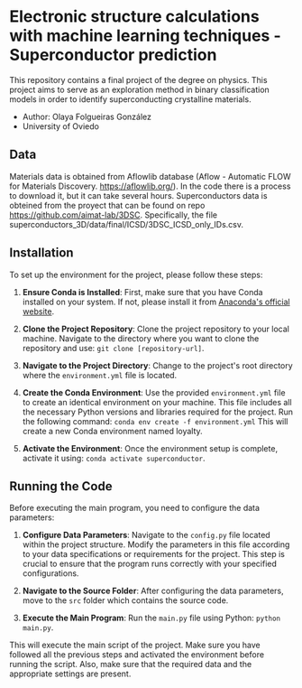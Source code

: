 # Electronic structure calculations with machine learning techniques - Superconductor prediction

This repository contains a final project of the degree on physics. This project aims to serve as an exploration method in binary classification models in order to identify superconducting crystalline materials.

- Author: Olaya Folgueiras González
- University of Oviedo

## Data

Materials data is obtained from Aflowlib database (Aflow - Automatic FLOW for Materials Discovery. https://aflowlib.org/). In the code there is a process to download it, but it can take several hours. Superconductors data is obteined from the proyect that can be found on repo https://github.com/aimat-lab/3DSC. Specifically, the file superconductors_3D/data/final/ICSD/3DSC_ICSD_only_IDs.csv.

## Installation

To set up the environment for the project, please follow these steps:

1. **Ensure Conda is Installed**: First, make sure that you have Conda installed on your system. If not, please install it from [Anaconda's official website](https://www.anaconda.com/products/distribution).

2. **Clone the Project Repository**: Clone the project repository to your local machine. Navigate to the directory where you want to clone the repository and use: `git clone [repository-url]`.

3. **Navigate to the Project Directory**: Change to the project's root directory where the `environment.yml` file is located.

4. **Create the Conda Environment**: Use the provided `environment.yml` file to create an identical environment on your machine. This file includes all the necessary Python versions and libraries required for the project. Run the following command:
`conda env create -f environment.yml` This will create a new Conda environment named loyalty.

5. **Activate the Environment**: Once the environment setup is complete, activate it using: `conda activate superconductor`.

## Running the Code

Before executing the main program, you need to configure the data parameters:

1. **Configure Data Parameters**: Navigate to the `config.py` file located within the project structure. Modify the parameters in this file according to your data specifications or requirements for the project. This step is crucial to ensure that the program runs correctly with your specified configurations.

2. **Navigate to the Source Folder**: After configuring the data parameters, move to the `src` folder which contains the source code.

3. **Execute the Main Program**: Run the `main.py` file using Python: `python main.py`.

This will execute the main script of the project. Make sure you have followed all the previous steps and activated the environment before running the script. Also, make sure that the required data and the appropriate settings are present.